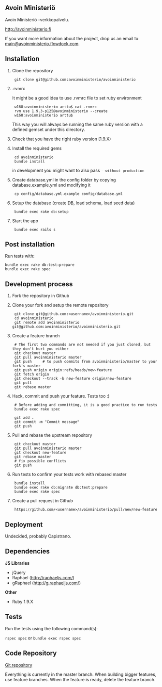 ## Avoin Ministeriö

Avoin Ministeriö -verkkopalvelu.

<http://avoinministerio.fi>

If you want more information about the project, drop us an email to main@avoinministerio.flowdock.com.

## Installation

1. Clone the repository

        git clone git@github.com:avoinministerio/avoinministerio

2. .rvmrc

    It might be a good idea to use .rvmrc file to set ruby environment
    
        w168:avoinministerio arttu$ cat .rvmrc
        rvm use 1.9.3-p125@avoinministerio --create
        w168:avoinministerio arttu$
    
    This way you will always be running the same ruby version with a defined gemset under this directory.

3. Check that you have the right ruby version (1.9.X)

4. Install the required gems

        cd avoinministerio    
        bundle install

    in development you might want to also pass `--without production`

5. Create database.yml in the config folder by copying database.example.yml and modifying it

        cp config/database.yml.example config/database.yml

6. Setup the database (create DB, load schema, load seed data)

        bundle exec rake db:setup

7. Start the app

        bundle exec rails s

## Post installation

Run tests with:

    bundle exec rake db:test:prepare
    bundle exec rake spec

## Development process

1. Fork the repository in Github

2. Clone your fork and setup the remote repository

        git clone git@github.com:<username>/avoinministerio.git
        cd avoinministerio
        git remote add avoinministerio git@github.com:avoinministerio/avoinministerio.git

3. Create a feature branch

        # The first two commands are not needed if you just cloned, but they don't hurt you either
        git checkout master
        git pull avoinministerio master
        git push     # to push commits from avoinministerio/master to your fork's master
        git push origin origin:refs/heads/new-feature
        git fetch origin
        git checkout --track -b new-feature origin/new-feature
        git pull
        git rebase master

4. Hack, commit and push your feature. Tests too :)

        # Before adding and committing, it is a good practice to run tests
        bundle exec rake spec
        
        git add .
        git commit -m "Commit message"
        git push

5. Pull and rebase the upstream repository

        git checkout master
        git pull avoinministerio master
        git checkout new-feature
        git rebase master
        # fix possible conflicts
        git push

6. Run tests to confirm your tests work with rebased master

        bundle install
        bundle exec rake db:migrate db:test:prepare
        bundle exec rake spec

7. Create a pull request in Github

        https://github.com/<username>/avoinministerio/pull/new/new-feature

## Deployment

Undecided, probably Capistrano.

## Dependencies

**JS Libraries**

* jQuery
* Raphael (http://raphaeljs.com/)
* gRaphael (http://g.raphaeljs.com/)

**Other**

* Ruby 1.9.X

## Tests

Run the tests using the following command(s):

`rspec spec` or `bundle exec rspec spec`

## Code Repository

[Git repository](http://github.com/avoinministerio/avoinministerio)

Everything is currently in the master branch. When building bigger features, use feature branches. When the feature is ready, delete the feature branch.
